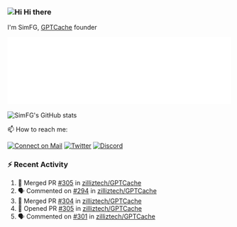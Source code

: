 ### <img src='https://qpluspicture.oss-cn-beijing.aliyuncs.com/6LjjQA/Hi.gif' alt='Hi' width="24"/> Hi there

I'm SimFG, [GPTCache](https://github.com/zilliztech/GPTCache) founder

![Metrics 👋](/metrics.plugin.followup.user.svg)

![SimFG's GitHub stats](https://github-readme-stats.vercel.app/api?username=SimFG&show_icons=true&theme=radical&count_private=true)

📫 How to reach me:

[![Connect on Mail](https://img.shields.io/badge/Ask%20me-anything-1abc9c.svg)](mailto:1142838399@qq.com)
[![Twitter](https://img.shields.io/twitter/follow/FogSim?style=social)](https://twitter.com/FogSim)
[![Discord](https://img.shields.io/discord/1092648432495251507?label=Discord&logo=discord)](https://discord.gg/Q8C6WEjSWV)

### :zap: Recent Activity

<!--START_SECTION:activity-->
1. 🎉 Merged PR [#305](https://github.com/zilliztech/GPTCache/pull/305) in [zilliztech/GPTCache](https://github.com/zilliztech/GPTCache)
2. 🗣 Commented on [#294](https://github.com/zilliztech/GPTCache/issues/294) in [zilliztech/GPTCache](https://github.com/zilliztech/GPTCache)
3. 🎉 Merged PR [#304](https://github.com/zilliztech/GPTCache/pull/304) in [zilliztech/GPTCache](https://github.com/zilliztech/GPTCache)
4. 💪 Opened PR [#305](https://github.com/zilliztech/GPTCache/pull/305) in [zilliztech/GPTCache](https://github.com/zilliztech/GPTCache)
5. 🗣 Commented on [#301](https://github.com/zilliztech/GPTCache/issues/301) in [zilliztech/GPTCache](https://github.com/zilliztech/GPTCache)
<!--END_SECTION:activity-->

